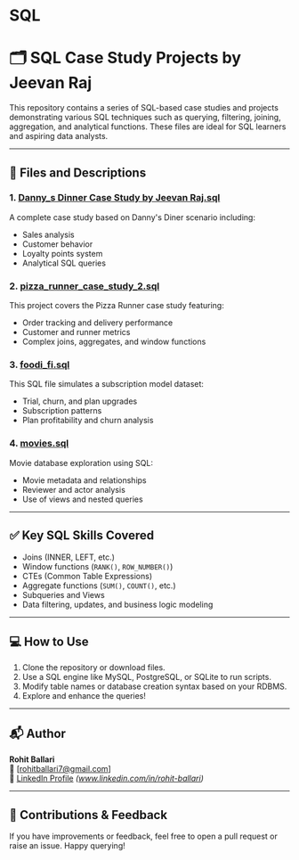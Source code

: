 # SQL
# 🗂️ SQL Case Study Projects by Jeevan Raj

This repository contains a series of SQL-based case studies and projects demonstrating various SQL techniques such as querying, filtering, joining, aggregation, and analytical functions. These files are ideal for SQL learners and aspiring data analysts.

---

## 📄 Files and Descriptions

### 1. [Danny_s Dinner Case Study by Jeevan Raj.sql](Danny_s%20Dinner%20Case%20Study%20by%20Jeevan%20Raj.sql)
A complete case study based on Danny's Diner scenario including:
- Sales analysis
- Customer behavior
- Loyalty points system
- Analytical SQL queries

### 2. [pizza_runner_case_study_2.sql](pizza_runner_case_study_2.sql)
This project covers the Pizza Runner case study featuring:
- Order tracking and delivery performance
- Customer and runner metrics
- Complex joins, aggregates, and window functions

### 3. [foodi_fi.sql](foodi_fi.sql)
This SQL file simulates a subscription model dataset:
- Trial, churn, and plan upgrades
- Subscription patterns
- Plan profitability and churn analysis

### 4. [movies.sql](movies.sql)
Movie database exploration using SQL:
- Movie metadata and relationships
- Reviewer and actor analysis
- Use of views and nested queries

---

## ✅ Key SQL Skills Covered
- Joins (INNER, LEFT, etc.)
- Window functions (`RANK()`, `ROW_NUMBER()`)
- CTEs (Common Table Expressions)
- Aggregate functions (`SUM()`, `COUNT()`, etc.)
- Subqueries and Views
- Data filtering, updates, and business logic modeling

---

## 💻 How to Use

1. Clone the repository or download files.
2. Use a SQL engine like MySQL, PostgreSQL, or SQLite to run scripts.
3. Modify table names or database creation syntax based on your RDBMS.
4. Explore and enhance the queries!

---

## 📬 Author

**Rohit Ballari**  
📧 [rohitballari7@gmail.com]  
🔗 [LinkedIn Profile](#) *(www.linkedin.com/in/rohit-ballari)*

---

## 📢 Contributions & Feedback

If you have improvements or feedback, feel free to open a pull request or raise an issue. Happy querying!

